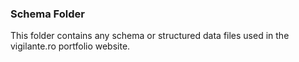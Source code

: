 ### Schema Folder

This folder contains any schema or structured data files used in the vigilante.ro portfolio website.
